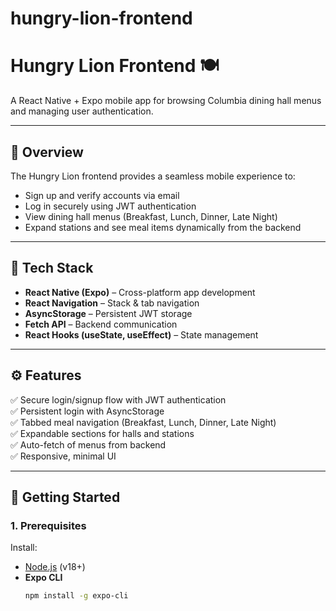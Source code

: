 # hungry-lion-frontend



# Hungry Lion Frontend 🍽️  
A React Native + Expo mobile app for browsing Columbia dining hall menus and managing user authentication.

---

## 📱 Overview
The Hungry Lion frontend provides a seamless mobile experience to:
- Sign up and verify accounts via email
- Log in securely using JWT authentication
- View dining hall menus (Breakfast, Lunch, Dinner, Late Night)
- Expand stations and see meal items dynamically from the backend

---

## 🧩 Tech Stack
- **React Native (Expo)** – Cross-platform app development  
- **React Navigation** – Stack & tab navigation  
- **AsyncStorage** – Persistent JWT storage  
- **Fetch API** – Backend communication  
- **React Hooks (useState, useEffect)** – State management  

---

## ⚙️ Features
✅ Secure login/signup flow with JWT authentication  
✅ Persistent login with AsyncStorage  
✅ Tabbed meal navigation (Breakfast, Lunch, Dinner, Late Night)  
✅ Expandable sections for halls and stations  
✅ Auto-fetch of menus from backend  
✅ Responsive, minimal UI  

---

## 🚀 Getting Started

### 1. Prerequisites
Install:
- [Node.js](https://nodejs.org) (v18+)
- **Expo CLI**  
  ```bash
  npm install -g expo-cli
